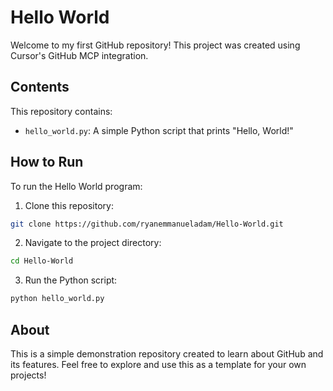 # Hello World

Welcome to my first GitHub repository! This project was created using Cursor's GitHub MCP integration.

## Contents

This repository contains:
- `hello_world.py`: A simple Python script that prints "Hello, World!"

## How to Run

To run the Hello World program:

1. Clone this repository:
```bash
git clone https://github.com/ryanemmanueladam/Hello-World.git
```

2. Navigate to the project directory:
```bash
cd Hello-World
```

3. Run the Python script:
```bash
python hello_world.py
```

## About

This is a simple demonstration repository created to learn about GitHub and its features. Feel free to explore and use this as a template for your own projects!